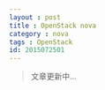 ```yaml
---
layout : post
title : OpenStack nova
category : nova
tags : OpenStack
id: 2015072501
---
```


> 文章更新中...